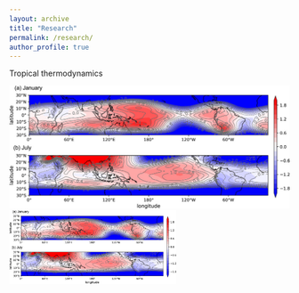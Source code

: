 ```yaml
---
layout: archive
title: "Research"
permalink: /research/
author_profile: true
---
```



Tropical thermodynamics

![Zonal temperature gradients in the tropical free troposphere](/images/WTG.jpg)
<img src="/images/WTG.jpg" alt="Zonal temperature gradients in the tropical free troposphere" width="300px" style="float: left; margin-right: 20px;">
